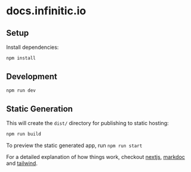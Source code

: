 # docs.infinitic.io

## Setup

Install dependencies:

```sh
npm install
```

## Development

```sh
npm run dev
```

## Static Generation

This will create the `dist/` directory for publishing to static hosting:

```sh
npm run build
```

To preview the static generated app, run `npm run start`

For a detailed explanation of how things work, checkout [nextjs](https://nextjs.org/docs/getting-started), [markdoc](https://markdoc.dev/docs/getting-started) and [tailwind](https://tailwindcss.com/docs/installation).
